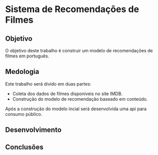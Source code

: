 # Sistema de Recomendações de Filmes

## Objetivo
O objetivo deste trabalho é construir um modelo de recomendações de filmes em português.

## Medologia

Este trabalho será divido em duas partes:

- Coleta dos dados de filmes disponíveis no site IMDB.
- Construção do modelo de recomendação baseado em conteúdo.

Após a construção do modelo incial será desenvolvida uma api para consumo público.

## Desenvolvimento

## Conclusões

